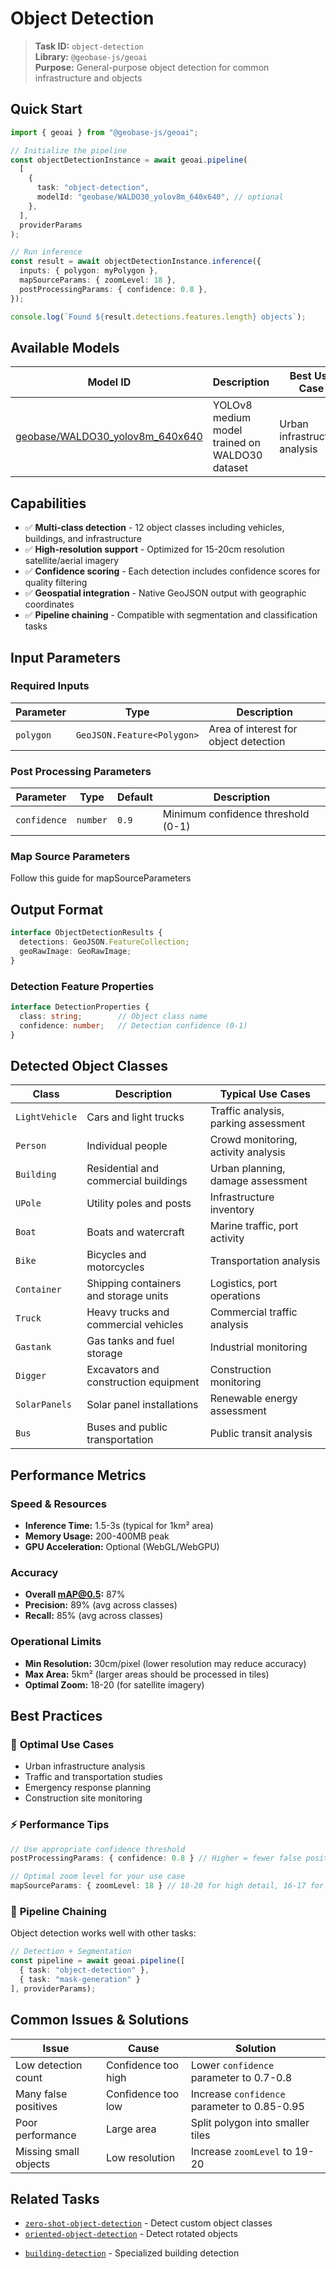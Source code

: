 # Object Detection

> **Task ID:** `object-detection`  
> **Library:** `@geobase-js/geoai`  
> **Purpose:** General-purpose object detection for common infrastructure and objects


## Quick Start

```typescript
import { geoai } from "@geobase-js/geoai";

// Initialize the pipeline
const objectDetectionInstance = await geoai.pipeline(
  [
    {
      task: "object-detection",
      modelId: "geobase/WALDO30_yolov8m_640x640", // optional
    },
  ],
  providerParams
);

// Run inference
const result = await objectDetectionInstance.inference({
  inputs: { polygon: myPolygon },
  mapSourceParams: { zoomLevel: 18 },
  postProcessingParams: { confidence: 0.8 },
});

console.log(`Found ${result.detections.features.length} objects`);
```

## Available Models

| Model ID | Description | Best Use Case |
|----------|-------------|---------------|
| [geobase/WALDO30_yolov8m_640x640](https://huggingface.co/geobase/WALDO30_yolov8m_640x640) | YOLOv8 medium model trained on WALDO30 dataset | Urban infrastructure analysis |

## Capabilities

- ✅ **Multi-class detection** - 12 object classes including vehicles, buildings, and infrastructure
- ✅ **High-resolution support** - Optimized for 15-20cm resolution satellite/aerial imagery
- ✅ **Confidence scoring** - Each detection includes confidence scores for quality filtering
- ✅ **Geospatial integration** - Native GeoJSON output with geographic coordinates
- ✅ **Pipeline chaining** - Compatible with segmentation and classification tasks

## Input Parameters

### Required Inputs

| Parameter | Type | Description |
|-----------|------|-------------|
| `polygon` | `GeoJSON.Feature<Polygon>` | Area of interest for object detection |


### Post Processing Parameters

| Parameter | Type | Default | Description |
|-----------|------|---------|-------------|
| `confidence` | `number` | `0.9` | Minimum confidence threshold (0-1) |

<!-- Todo : update the map source guide link -->
### Map Source Parameters
Follow this guide for mapSourceParameters 
## Output Format

```typescript
interface ObjectDetectionResults {
  detections: GeoJSON.FeatureCollection;
  geoRawImage: GeoRawImage;
}
```

### Detection Feature Properties

```typescript
interface DetectionProperties {
  class: string;        // Object class name
  confidence: number;   // Detection confidence (0-1)
}
```

## Detected Object Classes

| Class | Description | Typical Use Cases |
|-------|-------------|-------------------|
| `LightVehicle` | Cars and light trucks | Traffic analysis, parking assessment |
| `Person` | Individual people | Crowd monitoring, activity analysis |
| `Building` | Residential and commercial buildings | Urban planning, damage assessment |
| `UPole` | Utility poles and posts | Infrastructure inventory |
| `Boat` | Boats and watercraft | Marine traffic, port activity |
| `Bike` | Bicycles and motorcycles | Transportation analysis |
| `Container` | Shipping containers and storage units | Logistics, port operations |
| `Truck` | Heavy trucks and commercial vehicles | Commercial traffic analysis |
| `Gastank` | Gas tanks and fuel storage | Industrial monitoring |
| `Digger` | Excavators and construction equipment | Construction monitoring |
| `SolarPanels` | Solar panel installations | Renewable energy assessment |
| `Bus` | Buses and public transportation | Public transit analysis |

<!-- Todo : update the performance metrices -->

## Performance Metrics

### Speed & Resources

- **Inference Time:** 1.5-3s (typical for 1km² area)
- **Memory Usage:** 200-400MB peak
- **GPU Acceleration:** Optional (WebGL/WebGPU)

### Accuracy

- **Overall mAP@0.5:** 87%
- **Precision:** 89% (avg across classes)
- **Recall:** 85% (avg across classes)

### Operational Limits

- **Min Resolution:** 30cm/pixel (lower resolution may reduce accuracy)
- **Max Area:** 5km² (larger areas should be processed in tiles)
- **Optimal Zoom:** 18-20 (for satellite imagery)

## Best Practices

### 🎯 **Optimal Use Cases**

- Urban infrastructure analysis
- Traffic and transportation studies
- Emergency response planning
- Construction site monitoring

### ⚡ **Performance Tips**

```typescript
// Use appropriate confidence threshold
postProcessingParams: { confidence: 0.8 } // Higher = fewer false positives

// Optimal zoom level for your use case
mapSourceParams: { zoomLevel: 18 } // 18-20 for high detail, 16-17 for broader coverage

```
<!-- // Process large areas in tiles
const tiles = divideLargePolygon(polygon, maxArea: 2); // 2km² chunks -->

### 🔗 **Pipeline Chaining**

Object detection works well with other tasks:

```typescript
// Detection + Segmentation
const pipeline = await geoai.pipeline([
  { task: "object-detection" },
  { task: "mask-generation" }
], providerParams);
```

## Common Issues & Solutions

| Issue | Cause | Solution |
|-------|-------|----------|
| Low detection count | Confidence too high | Lower `confidence` parameter to 0.7-0.8 |
| Many false positives | Confidence too low | Increase `confidence` parameter to 0.85-0.95 |
| Poor performance | Large area | Split polygon into smaller tiles |
| Missing small objects | Low resolution | Increase `zoomLevel` to 19-20 |

## Related Tasks

- [`zero-shot-object-detection`](./zero-shot-object-detection.md) - Detect custom object classes
- [`oriented-object-detection`](./oriented-object-detection.md) - Detect rotated objects  
<!-- - [`mask-generation`](./mask-generation.md) - Generate precise object masks -->
- [`building-detection`](./building-detection.md) - Specialized building detection